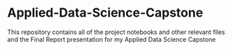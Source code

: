 # Applied-Data-Science-Capstone
This repository contains all of the project notebooks and other relevant files and the Final Report presentation for my Applied Data Science Capstone 
